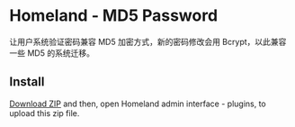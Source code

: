# Homeland - MD5 Password

让用户系统验证密码兼容 MD5 加密方式，新的密码修改会用 Bcrypt，以此兼容一些 MD5 的系统迁移。

## Install

[Download ZIP](https://github.com/homeland-plugins/md5-password/archive/master.zip) and then, open Homeland admin interface - plugins, to upload this zip file.
